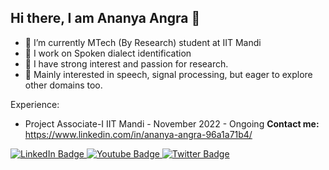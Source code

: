 ## Hi there, I am Ananya Angra 👋 
- 🔭 I’m currently MTech (By Research) student at IIT Mandi
- 🌱 I work on Spoken dialect identification
- 👯 I have strong interest and passion for research.
- 💬 Mainly interested in speech, signal processing, but eager to explore other domains too.

Experience:
- Project Associate-I IIT Mandi - November 2022 - Ongoing
  **Contact me:**  
https://www.linkedin.com/in/ananya-angra-96a1a71b4/
<div id="badges">
  <a href="your-linkedin-URL">
    <img src="https://www.linkedin.com/in/ananya-angra-96a1a71b4/LinkedIn-blue?style=for-the-badge&logo=linkedin&logoColor=white" alt="LinkedIn Badge"/>
  </a>
  <a href="your-youtube-URL">
    <img src="https://img.shields.io/badge/YouTube-red?style=for-the-badge&logo=youtube&logoColor=white" alt="Youtube Badge"/>
  </a>
  <a href="your-twitter-URL">
    <img src="https://img.shields.io/badge/Twitter-blue?style=for-the-badge&logo=twitter&logoColor=white" alt="Twitter Badge"/>
  </a>
</div>

<!--
**anu0707/anu0707** is a ✨ _special_ ✨ repository because its `README.md` (this file) appears on your GitHub profile.

Here are some ideas to get you started:

- 🔭 I’m currently working on ...
- 🌱 I’m currently learning ...
- 👯 I’m looking to collaborate on ...
- 🤔 I’m looking for help with ...
- 💬 Ask me about ...
- 📫 How to reach me: ...
- 😄 Pronouns: ...
- ⚡ Fun fact: ...
-->
